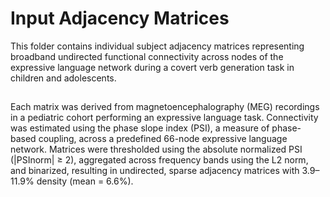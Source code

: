 # Input Adjacency Matrices

This folder contains individual subject adjacency matrices representing broadband undirected functional connectivity across nodes of the expressive language network during a covert verb generation task in children and adolescents.
##
Each matrix was derived from magnetoencephalography (MEG) recordings in a pediatric cohort performing an expressive language task. Connectivity was estimated using the phase slope index (PSI), a measure of phase-based coupling, 
across a predefined 66-node expressive language network. Matrices were thresholded using the absolute normalized PSI (|PSInorm| ≥ 2), aggregated across frequency bands using the L2 norm, and binarized, resulting in undirected, sparse adjacency matrices with 3.9–11.9% density (mean = 6.6%).
